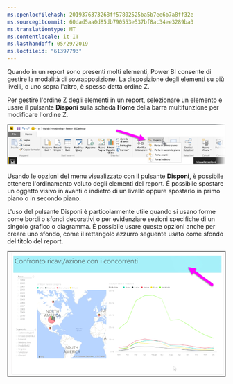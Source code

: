```yaml
---
ms.openlocfilehash: 2019376373268ff57802525ba5b7ee6b7a8ff32e
ms.sourcegitcommit: 60dad5aa0d85db790553e537bf8ac34ee3289ba3
ms.translationtype: MT
ms.contentlocale: it-IT
ms.lasthandoff: 05/29/2019
ms.locfileid: "61397793"
---
```

Quando in un report sono presenti molti elementi, Power BI consente di gestire la modalità di sovrapposizione. La disposizione degli elementi su più livelli, o uno sopra l'altro, è spesso detta ordine Z.

Per gestire l'ordine Z degli elementi in un report, selezionare un elemento e usare il pulsante **Disponi** sulla scheda **Home** della barra multifunzione per modificare l'ordine Z.

![](media/3-11f-arrange-visual-zorder/3-11f_1.png)

Usando le opzioni del menu visualizzato con il pulsante **Disponi**, è possibile ottenere l'ordinamento voluto degli elementi del report. È possibile spostare un oggetto visivo in avanti o indietro di un livello oppure spostarlo in primo piano o in secondo piano.

L'uso del pulsante Disponi è particolarmente utile quando si usano forme come bordi o sfondi decorativi o per evidenziare sezioni specifiche di un singolo grafico o diagramma. È possibile usare queste opzioni anche per creare uno sfondo, come il rettangolo azzurro seguente usato come sfondo del titolo del report.

![](media/3-11f-arrange-visual-zorder/3-11f_2.png)

